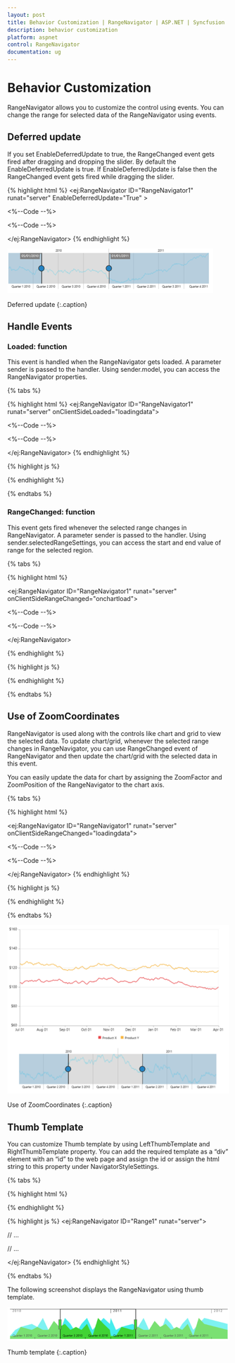```yaml
---
layout: post
title: Behavior Customization | RangeNavigator | ASP.NET | Syncfusion
description: behavior customization
platform: aspnet
control: RangeNavigator
documentation: ug
---
```


# Behavior Customization

RangeNavigator allows you to customize the control using events. You can change the range for selected data of the RangeNavigator using events.

## Deferred update

If you set EnableDeferredUpdate to true, the RangeChanged event gets fired after dragging and dropping the slider. By default the EnableDeferredUpdate is true. If EnableDeferredUpdate is false then the RangeChanged event gets fired while dragging the slider. 

{% highlight html %}
<ej:RangeNavigator ID="RangeNavigator1" runat="server" EnableDeferredUpdate="True" >

<%--Code --%>

<%--Code --%>

</ej:RangeNavigator>
{% endhighlight %}

![](Behavior-Customization_images/Behavior-Customization_img1.png)

Deferred update
{:.caption}

## Handle Events

### Loaded: function

This event is handled when the RangeNavigator gets loaded. A parameter sender is passed to the handler. Using sender.model, you can access the RangeNavigator properties. 

{% tabs %}

{% highlight html %}
<ej:RangeNavigator ID="RangeNavigator1" runat="server" onClientSideLoaded="loadingdata">

<%--Code --%>

<%--Code --%>

</ej:RangeNavigator>
{% endhighlight %}

{% highlight js %}
<script type="text/javascript">

               function loadingdata(sender) {

                     sender.model. enableAutoResizing = false;

               }

</script>         
{% endhighlight %}

{% endtabs %}

### RangeChanged: function

This event gets fired whenever the selected range changes in RangeNavigator. A parameter sender is passed to the handler. Using sender.selectedRangeSettings, you can access the start and end value of range for the selected region. 

{% tabs %}

{% highlight html %}

<ej:RangeNavigator ID="RangeNavigator1" runat="server" onClientSideRangeChanged="onchartload">

<%--Code --%>

<%--Code --%>

</ej:RangeNavigator>

{% endhighlight %}

{% highlight js %}
<script type="text/javascript">

    function onchartload(sender) {

         console.log(sender.selectedRangeSettings.start);

         }  

</script>     
{% endhighlight %}    

{% endtabs %}

## Use of ZoomCoordinates

RangeNavigator is used along with the controls like chart and grid to view the selected data. To update chart/grid, whenever the selected range changes in RangeNavigator, you can use RangeChanged event of RangeNavigator and then update the chart/grid with the selected data in this event. 

You can easily update the data for chart by assigning the ZoomFactor and ZoomPosition of the RangeNavigator to the chart axis. 

{% tabs %}

{% highlight html %}

<ej:RangeNavigator ID="RangeNavigator1" runat="server" onClientSideRangeChanged="loadingdata">

<%--Code --%>

<%--Code --%>

</ej:RangeNavigator>
{% endhighlight %} 

{% highlight js %}
<script type="text/javascript">

  // setting zoom factor and position for chart axis in rangeChanged event.

     function loadingdata(sender) {

         var chartobj = $("#RangeNavigator1").data("ejChart");

         if (chartobj != null) {

             chartobj.model.axes[0].zoomPosition = sender. zoomPosition;                                                               

             chartobj.model.axes[0].zoomFactor = sender. zoomFactor;

            }

            $("#RangeNavigator1").ejChart("redraw");

          }

</script>         
{% endhighlight %} 

{% endtabs %}

![](Behavior-Customization_images/Behavior-Customization_img2.png)

Use of ZoomCoordinates
{:.caption}

## Thumb Template

You can customize Thumb template by using LeftThumbTemplate and RightThumbTemplate property. You can add the required template as a “div” element with an “id” to the web page and assign the id or assign the html string to this property under NavigatorStyleSettings. 

{% tabs %}

{% highlight html %}
<script type="text/x-jsrender" id="left" >

           <svg height="24" width="32" style="fill:#DD4A4A;stroke:black;">

                <path d="M2 2 L2 22 L22 22 L32 12 L22 2 Z" />

           </svg>

</script>

<script type="text/x-jsrender" id="right">

           <svg height="24" width="32" style="fill:#DD4A4A;stroke:black; ">

               <path d="M2 12 L12 22 L32 22 L32 2 L12 2 Z" />

           </svg>

</script>

{% endhighlight %} 

{% highlight js %}
<ej:RangeNavigator ID="Range1" runat="server"> 

// ...

<NavigatorStyleSettings LeftThumbTemplate="left" RightThumbTemplate=" right"/>

// ...

</ej:RangeNavigator>
{% endhighlight %} 

{% endtabs %}

The following screenshot displays the RangeNavigator using thumb template.

![](Behavior-Customization_images/Behavior-Customization_img3.png)

Thumb template
{:.caption}